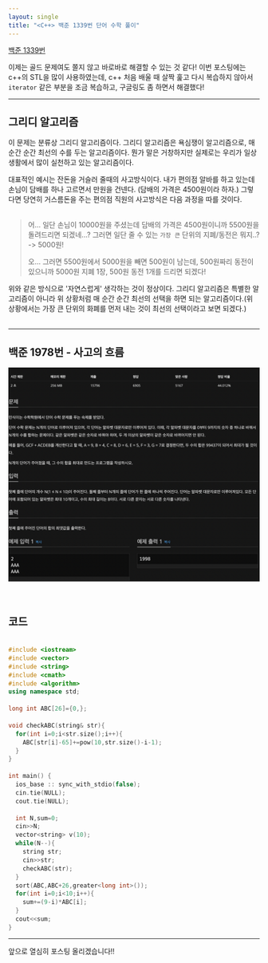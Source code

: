 ```yaml
---
layout: single
title: "<C++> 백준 1339번 단어 수학 풀이"
---
```


[백준 1339번](https://www.acmicpc.net/problem/1339)

이제는 골드 문제여도 쫄지 않고 바로바로 해결할 수 있는 것 같다! 이번 포스팅에는
c++의 STL을 많이 사용하였는데, c++ 처음 배울 때 살짝 훑고 다시 복습하지 않아서
`iterator` 같은 부분을 조금 복습하고, 구글링도 좀 하면서 해결했다!

---

## 그리디 알고리즘

이 문제는 분류상 그리디 알고리즘이다. 그리디 알고리즘은 욕심쟁이 알고리즘으로, 매순간
순간 최선의 수를 두는 알고리즘이다. 뭔가 말은 거창하지만 실제로는 우리가 일상 생활에서
많이 실천하고 있는 알고리즘이다.

대표적인 예시는 잔돈을 거슬러 줄때의 사고방식이다. 내가 편의점 알바를 하고 있는데 손님이
담배를 하나 고르면서 만원을 건넨다. (담배의 가격은 4500원이라 하자.) 그렇다면 당연히
거스름돈을 주는 편의점 직원의 사고방식은 다음 과정을 따를 것이다.
<br />
<br />
>어... 일단 손님이 10000원을 주셨는데 담배의 가격은 4500원이니까 5500원을 돌려드리면
>되겠네...? 그러면 일단 줄 수 있는 `가장 큰` 단위의 지폐/동전은 뭐지..? 
>-> 5000원!
>
>오... 그러면 5500원에서 5000원을 빼면 500원이 남는데, 500원짜리 동전이 있으니까
>5000원 지폐 1장, 500원 동전 1개를 드리면 되겠다!

위와 같은 방식으로 '자연스럽게' 생각하는 것이 정상이다. 그리디 알고리즘은 특별한 알고리즘이
아니라 위 상황처럼 매 순간 순간 최선의 선택을 하면 되는 알고리즘이다.(위 상황에서는 가장
큰 단위의 화폐를 먼저 내는 것이 최선의 선택이라고 보면 되겠다.)
<br />
<br />

---

## 백준 1978번 - 사고의 흐름

![5](/assets/images/5.png)

<br />

## 코드

```cpp

#include <iostream>
#include <vector> 
#include <string> 
#include <cmath>
#include <algorithm>
using namespace std;

long int ABC[26]={0,};

void checkABC(string& str){
  for(int i=0;i<str.size();i++){
    ABC[str[i]-65]+=pow(10,str.size()-i-1);
  }
}

int main() {
  ios_base :: sync_with_stdio(false);
  cin.tie(NULL);
  cout.tie(NULL);
  
  int N,sum=0;
  cin>>N;
  vector<string> v(10);
  while(N--){
    string str;
    cin>>str;
    checkABC(str);
  }
  sort(ABC,ABC+26,greater<long int>());
  for(int i=0;i<10;i++){
    sum+=(9-i)*ABC[i];
  }
  cout<<sum;
}
```


---

앞으로 열심히 포스팅 올리겠습니다!!
